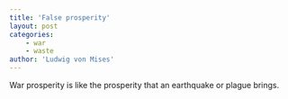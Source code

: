 ```yaml
---
title: 'False prosperity'
layout: post
categories:
    - war
    - waste
author: 'Ludwig von Mises'
---
```


War prosperity is like the prosperity that an earthquake or plague brings.